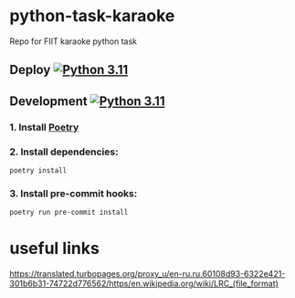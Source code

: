 # python-task-karaoke

Repo for FIIT karaoke python task

## Deploy [![Python 3.11](https://img.shields.io/badge/python-3.11-blue.svg)](https://www.python.org/downloads/release/python-311/)

## Development [![Python 3.11](https://img.shields.io/badge/python-3.11-blue.svg)](https://www.python.org/downloads/release/python-311/)

### 1. Install [Poetry](https://python-poetry.org)

### 2. Install dependencies:
```shell
poetry install
```
### 3. Install pre-commit hooks:
```shell
poetry run pre-commit install
```

# useful links
https://translated.turbopages.org/proxy_u/en-ru.ru.60108d93-6322e421-301b6b31-74722d776562/https/en.wikipedia.org/wiki/LRC_(file_format)
